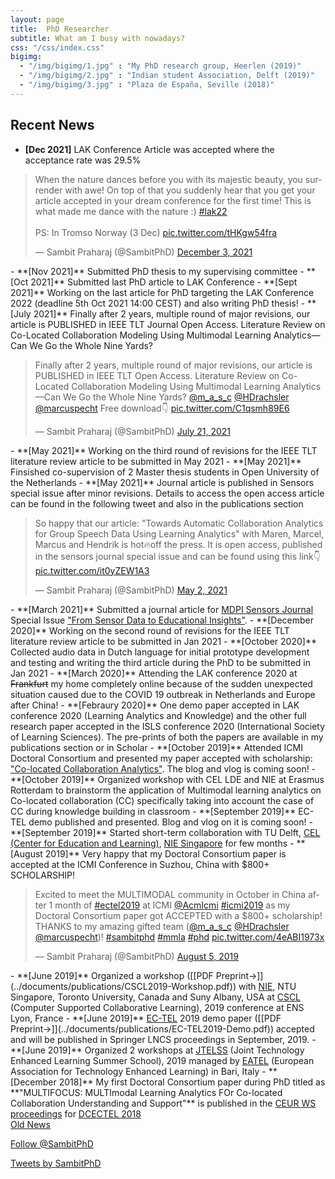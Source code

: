 ```yaml
---
layout: page
title:  PhD Researcher
subtitle: What am I busy with nowadays?
css: "/css/index.css"
bigimg:
  - "/img/bigimg/1.jpg" : "My PhD research group, Heerlen (2019)"
  - "/img/bigimg/2.jpg" : "Indian student Association, Delft (2019)"
  - "/img/bigimg/3.jpg" : "Plaza de España, Seville (2018)"
---
```


<div id="google-custom-search">
<script>
  (function() {
    var cx = '006073558621733530411:kcpgkwoosby';
    var gcse = document.createElement('script');
    gcse.type = 'text/javascript';
    gcse.async = true;
    gcse.src = (document.location.protocol == 'https:' ? 'https:' : 'http:') +
        '//www.google.com/cse/cse.js?cx=' + cx;
    var s = document.getElementsByTagName('script')[0];
    s.parentNode.insertBefore(gcse, s);
  })();
</script>
<gcse:searchbox></gcse:searchbox>
<gcse:searchresults></gcse:searchresults>
</div>

<script async src="https://pagead2.googlesyndication.com/pagead/js/adsbygoogle.js"></script>
<script>
     (adsbygoogle = window.adsbygoogle || []).push({
          google_ad_client: "ca-pub-8842338021751829",
          enable_page_level_ads: true
     });
</script>

## Recent News
- **[Dec 2021]** LAK Conference Article was accepted where the acceptance rate was 29.5%
<blockquote class="twitter-tweet"><p lang="en" dir="ltr">When the nature dances before you with its majestic beauty, you surrender with awe! On top of that you suddenly hear that you get your article accepted in your dream conference for the first time! This is what made me dance with the nature :) <a href="https://twitter.com/hashtag/lak22?src=hash&amp;ref_src=twsrc%5Etfw">#lak22</a><br><br>PS: In Tromso Norway (3 Dec) <a href="https://t.co/tHKgw54fra">pic.twitter.com/tHKgw54fra</a></p>&mdash; Sambit Praharaj (@SambitPhD) <a href="https://twitter.com/SambitPhD/status/1466658234115239941?ref_src=twsrc%5Etfw">December 3, 2021</a></blockquote> <script async src="https://platform.twitter.com/widgets.js" charset="utf-8"></script> 
- **[Nov 2021]** Submitted PhD thesis to my supervising committee 
- **[Oct 2021]** Submitted last PhD article to LAK Conference 
- **[Sept 2021]** Working on the last article for PhD targeting the LAK Conference 2022 (deadline 5th Oct 2021 14:00 CEST) and also writing PhD thesis!
- **[July 2021]** Finally after 2 years, multiple round of major revisions, our article is PUBLISHED in IEEE TLT Journal Open Access. Literature Review on Co-Located Collaboration Modeling Using Multimodal Learning Analytics—Can We Go the Whole Nine Yards?
<blockquote class="twitter-tweet"><p lang="en" dir="ltr">Finally after 2 years, multiple round of major revisions, our article is PUBLISHED in IEEE TLT Open Access. Literature Review on Co-Located Collaboration Modeling Using Multimodal Learning Analytics—Can We Go the Whole Nine Yards? <a href="https://twitter.com/m_a_s_c?ref_src=twsrc%5Etfw">@m_a_s_c</a> <a href="https://twitter.com/HDrachsler?ref_src=twsrc%5Etfw">@HDrachsler</a> <a href="https://twitter.com/marcuspecht?ref_src=twsrc%5Etfw">@marcuspecht</a> Free download👇 <a href="https://t.co/C1qsmh89E6">pic.twitter.com/C1qsmh89E6</a></p>&mdash; Sambit Praharaj (@SambitPhD) <a href="https://twitter.com/SambitPhD/status/1417789976364953602?ref_src=twsrc%5Etfw">July 21, 2021</a></blockquote> <script async src="https://platform.twitter.com/widgets.js" charset="utf-8"></script> 
- **[May 2021]** Working on the third round of revisions for the IEEE TLT literature review article to be submitted in May 2021
- **[May 2021]** Finsished co-supervision of 2 Master thesis students in Open University of the Netherlands
- **[May 2021]** Journal article is published in Sensors special issue after minor revisions. Details to access the open access article can be found in the following tweet and also in the publications section
<blockquote class="twitter-tweet"><p lang="en" dir="ltr">So happy that our article: &quot;Towards Automatic Collaboration Analytics for Group Speech Data Using Learning Analytics&quot; with Maren, Marcel, Marcus and Hendrik is hot🔥off the press. It is open access, published in the sensors journal special issue and can be found using this link👇 <a href="https://t.co/it0yZEW1A3">pic.twitter.com/it0yZEW1A3</a></p>&mdash; Sambit Praharaj (@SambitPhD) <a href="https://twitter.com/SambitPhD/status/1388754277552766976?ref_src=twsrc%5Etfw">May 2, 2021</a></blockquote> <script async src="https://platform.twitter.com/widgets.js" charset="utf-8"></script> 
- **[March 2021]** Submitted a journal article for <a href="https://www.mdpi.com/journal/sensors">MDPI Sensors Journal</a> Special Issue <a href="https://www.mdpi.com/journal/sensors/special_issues/sdei">"From Sensor Data to Educational Insights"</a>.
- **[December 2020]** Working on the second round of revisions for the IEEE TLT literature review article to be submitted in Jan 2021
- **[October 2020]** Collected audio data in Dutch language for initial prototype development and testing and writing the third article during the PhD to be submitted in Jan 2021
- **[March 2020]** Attending the LAK conference 2020 at <s>Frankfurt</s> my home completely online because of the sudden unexpected situation caused due to the COVID 19 outbreak in Netherlands and Europe after China!
- **[Febraury 2020]** One demo paper accepted in LAK conference 2020 (Learning Analytics and Knowledge) and the other full research paper accepted in the ISLS conference 2020 (International Society of Learning Sciences). The pre-prints of both the papers are available in my publications section or in Scholar
- **[October 2019]** Attended ICMI Doctoral Consortium and presented my paper accepted with scholarship: <a href="https://dl.acm.org/doi/10.1145/3340555.3356087">"Co-located Collaboration Analytics"</a>. The blog and vlog is coming soon!
- **[October 2019]** Organized workshop with CEL LDE and NIE at Erasmus Rotterdam to brainstorm the application of Multimodal learning analytics on Co-located collaboration (CC) specifically taking into account the case of CC during knowledge building in classroom
- **[September 2019]** EC-TEL demo published and presented. Blog and vlog on it is coming soon!
- **[September 2019]** Started short-term collaboration with TU Delft, <a href="https://www.educationandlearning.nl/home">CEL (Center for Education and Learning)</a>, <a href="https://www.nie.edu.sg/">NIE Singapore</a> for few months
- **[August 2019]** Very happy that my Doctoral Consortium paper is accepted at the ICMI Conference in Suzhou, China with $800+ SCHOLARSHIP!
<blockquote class="twitter-tweet"><p lang="en" dir="ltr">Excited to meet the MULTIMODAL community in October in China after 1 month of <a href="https://twitter.com/hashtag/ectel2019?src=hash&amp;ref_src=twsrc%5Etfw">#ectel2019</a> at ICMI <a href="https://twitter.com/AcmIcmi?ref_src=twsrc%5Etfw">@AcmIcmi</a> <a href="https://twitter.com/hashtag/icmi2019?src=hash&amp;ref_src=twsrc%5Etfw">#icmi2019</a> as my Doctoral Consortium paper got ACCEPTED with a $800+ scholarship! THANKS to my amazing gifted team (<a href="https://twitter.com/m_a_s_c?ref_src=twsrc%5Etfw">@m_a_s_c</a> <a href="https://twitter.com/HDrachsler?ref_src=twsrc%5Etfw">@HDrachsler</a> <a href="https://twitter.com/marcuspecht?ref_src=twsrc%5Etfw">@marcuspecht</a>)! <a href="https://twitter.com/hashtag/sambitphd?src=hash&amp;ref_src=twsrc%5Etfw">#sambitphd</a> <a href="https://twitter.com/hashtag/mmla?src=hash&amp;ref_src=twsrc%5Etfw">#mmla</a> <a href="https://twitter.com/hashtag/phd?src=hash&amp;ref_src=twsrc%5Etfw">#phd</a> <a href="https://t.co/4eABI1973x">pic.twitter.com/4eABI1973x</a></p>&mdash; Sambit Praharaj (@SambitPhD) <a href="https://twitter.com/SambitPhD/status/1158494175417053184?ref_src=twsrc%5Etfw">August 5, 2019</a></blockquote> <script async src="https://platform.twitter.com/widgets.js" charset="utf-8"></script> 
- **[June 2019]** Organized a workshop ([[PDF Preprint→]](../documents/publications/CSCL2019-Workshop.pdf)) with <a href ="https://www.nie.edu.sg/">NIE</a>, NTU Singapore, Toronto University, Canada and Suny Albany, USA at <a href="https://cscl2019.com/">CSCL</a> (Computer Supported Collaborative Learning), 2019 conference at ENS Lyon, France
- **[June 2019]** <a href="http://www.ec-tel.eu/">EC-TEL</a> 2019 demo paper ([[PDF Preprint→]](../documents/publications/EC-TEL2019-Demo.pdf)) accepted and will be published in Springer LNCS proceedings in September, 2019.
- **[June 2019]** Organized 2 workshops at <a href="https://ea-tel.eu/jtelss/jtelss2019/">JTELSS</a> (Joint Technology Enhanced Learning Summer School), 2019 managed by <a href="https://ea-tel.eu/">EATEL</a> (European Association for Technology Enhanced Learning) in Bari, Italy
- **[December 2018]** My first Doctoral Consortium paper during PhD titled as **"MULTIFOCUS: MULTImodal Learning Analytics FOr Co-located Collaboration Understanding and Support"** is published in the <a href="http://ceur-ws.org/Vol-2294/DCECTEL2018_paper_14.pdf">CEUR WS proceedings</a> for <a href ="http://ceur-ws.org/Vol-2294/">DCECTEL 2018</a>

<div class="list-filters">
  <a href="/oldnews" class="list-filter filter-selected">Old News</a>
</div>

<a href="https://twitter.com/SambitPhD?ref_src=twsrc%5Etfw" class="twitter-follow-button" data-show-count="true">Follow @SambitPhD</a><script async src="https://platform.twitter.com/widgets.js" charset="utf-8"></script>

<a class="twitter-timeline" data-height="800" href="https://twitter.com/SambitPhD?ref_src=twsrc%5Etfw">Tweets by SambitPhD</a> <script async src="https://platform.twitter.com/widgets.js" charset="utf-8"></script> 
